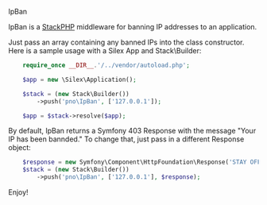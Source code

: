 IpBan

IpBan is a [StackPHP](http://www.stackphp.com) middleware for banning IP addresses to an application.

Just pass an array containing any banned IPs into the class constructor. Here is a sample usage with a Silex App and Stack\Builder:

```php
    require_once __DIR__.'/../vendor/autoload.php';

    $app = new \Silex\Application();

    $stack = (new Stack\Builder())
	    ->push('pno\IpBan', ['127.0.0.1']);

    $app = $stack->resolve($app);
```

By default, IpBan returns a Symfony 403 Response with the message "Your IP has been bannded." To change that, just pass in a different Response object:
 
 ```php
     $response = new Symfony\Component\HttpFoundation\Response('STAY OFF MY LAWN!!! >(', 403);
     $stack = (new Stack\Builder())
         ->push('pno\IpBan', ['127.0.0.1'], $response);
 ```
 
 Enjoy!